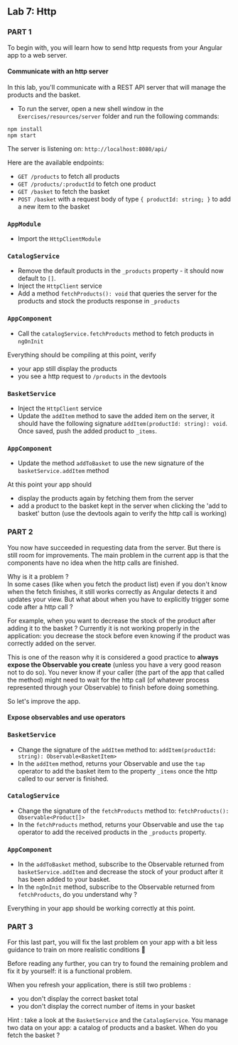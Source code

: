## Lab 7: Http

### PART 1

To begin with, you will learn how to send http requests from your Angular app to a web server.

#### Communicate with an http server

In this lab, you'll communicate with a REST API server that will manage the products and the basket.

- To run the server, open a new shell window in the `Exercises/resources/server` folder and run the following commands:

```shell
npm install
npm start
```

The server is listening on: `http://localhost:8080/api/`

Here are the available endpoints:

- `GET /products` to fetch all products
- `GET /products/:productId` to fetch one product
- `GET /basket` to fetch the basket
- `POST /basket` with a request body of type `{ productId: string; }` to add a new item to the basket

### `AppModule`

- Import the `HttpClientModule`

### `CatalogService`

- Remove the default products in the `_products` property - it should now default to `[]`.
- Inject the `HttpClient` service
- Add a method `fetchProducts(): void` that queries the server for the products and stock the products response in `_products`

### `AppComponent`

- Call the `catalogService.fetchProducts` method to fetch products in `ngOnInit`

Everything should be compiling at this point, verify 
- your app still display the products
- you see a http request to `/products` in the devtools

### `BasketService`

- Inject the `HttpClient` service
- Update the `addItem` method to save the added item on the server, it should have the following signature `addItem(productId: string): void`. Once saved, push the added product to `_items`.

### `AppComponent`

- Update the method `addToBasket` to use the new signature of the `basketService.addItem` method

At this point your app should
- display the products again by fetching them from the server
- add a product to the basket kept in the server when clicking the 'add to basket' button (use the devtools again to verify the http call is working)

<div class="pb"></div>

### PART 2

You now have succeeded in requesting data from the server. But there is still room for improvements. The main problem in the current app is that the components have no idea when the http calls are finished.

Why is it a problem ?   
In some cases (like when you fetch the product list) even if you don't know when the fetch finishes, it still works correctly as Angular detects it and updates your view. But what about when you have to explicitly trigger some code after a http call ?

For example, when you want to decrease the stock of the product after adding it to the basket ? Currently it is not working properly in the application: you decrease the stock before even knowing if the product was correctly added on the server.

This is one of the reason why it is considered a good practice to **always expose the Observable you create** (unless you have a very good reason not to do so). You never know if your caller (the part of the app that called the method) might need to wait for the http call (of whatever process represented through your Observable) to finish before doing something.

So let's improve the app.

#### Expose observables and use operators

### `BasketService`

- Change the signature of the `addItem` method to: `addItem(productId: string): Observable<BasketItem>`
- In the `addItem` method, returns your Observable and use the `tap` operator to add the basket item to the property `_items` once the http called to our server is finished.

### `CatalogService`

- Change the signature of the `fetchProducts` method to: `fetchProducts(): Observable<Product[]>`
- In the `fetchProducts` method, returns your Observable and use the `tap` operator to add the received products in the `_products` property.

### `AppComponent`

- In the `addToBasket` method, subscribe to the Observable returned from `basketService.addItem` and decrease the stock of your product after it has been added to your basket.
- In the `ngOnInit` method, subscribe to the Observable returned from `fetchProducts`, do you understand why ?

Everything in your app should be working correctly at this point.

<div class="pb"></div>

### PART 3

For this last part, you will fix the last problem on your app with a bit less guidance to train on more realistic conditions 🙂  

Before reading any further, you can try to found the remaining problem and fix it by yourself: it is a functional problem.  

When you refresh your application, there is still two problems : 
- you don't display the correct basket total 
- you don't display the correct number of items in your basket

Hint : take a look at the `BasketService` and the `CatalogService`. You manage two data on your app: a catalog of products and a basket. When do you fetch the basket ?

<div class="pb"></div>


